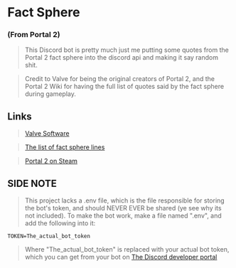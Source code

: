 # Fact Sphere

### (From Portal 2)

> This Discord bot is pretty much just me putting some quotes from the Portal 2 fact sphere into the discord api and making it say random shit.

> Credit to Valve for being the original creators of Portal 2, and the Portal 2 Wiki for having the full list of quotes said by the fact sphere during gameplay.

## Links

> [Valve Software](https://www.valvesoftware.com/en/about)

> [The list of fact sphere lines](https://theportalwiki.com/wiki/List_of_Fact_Sphere_facts)

> [Portal 2 on Steam](https://store.steampowered.com/app/620/Portal_2/)

## SIDE NOTE

> This project lacks a .env file, which is the file responsible for storing the bot's token, and should NEVER EVER be shared (ye see why its not included). To make the bot work, make a file named ".env", and add the following into it:

```env
TOKEN=The_actual_bot_token
```

> Where "The_actual_bot_token" is replaced with your actual bot token, which you can get from your bot on [The Discord developer portal](https://discord.com/developers/applications)
